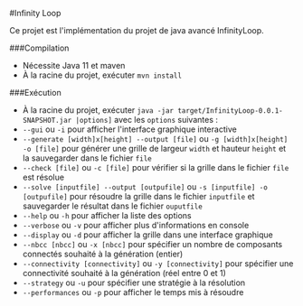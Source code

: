 #Infinity Loop

Ce projet est l'implémentation du projet de java avancé InfinityLoop.

###Compilation

- Nécessite Java 11 et maven
- À la racine du projet, exécuter `mvn install`

###Exécution

- À la racine du projet, exécuter `java -jar target/InfinityLoop-0.0.1-SNAPSHOT.jar |options]` avec les `options` suivantes :
- `--gui` ou `-i` pour afficher l'interface graphique interactive
- `--generate [width]x[height] --output [file]` ou `-g [width]x[height] -o [file]` pour générer une grille de largeur `width` et hauteur `height` et la sauvegarder dans le fichier `file`
- `--check [file]` ou `-c [file]` pour vérifier si la grille dans le fichier `file` est résolue
- `--solve [inputfile] --output [outpufile]` ou `-s [inputfile] -o [outpufile]` pour résoudre la grille dans le fichier `inputfile` et sauvegarder le résultat dans le fichier `ouputfile`
- `--help` ou `-h` pour afficher la liste des options
- `--verbose` ou `-v` pour afficher plus d'informations en console
- `--display` ou `-d` pour afficher la grille dans une interface graphique
- `--nbcc [nbcc]` ou `-x [nbcc]` pour spécifier un nombre de composants connectés souhaité à la génération (entier)
- `--connectivity [connectivity]` ou `-y [connectivity]` pour spécifier une connectivité souhaité à la génération (réel entre 0 et 1)
- `--strategy` ou `-u` pour spécifier une stratégie à la résolution
- `--performances` ou `-p` pour afficher le temps mis à résoudre
